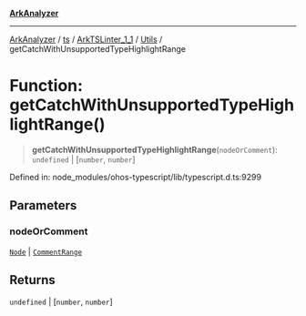 [**ArkAnalyzer**](../../../../../../../../README.md)

***

[ArkAnalyzer](../../../../../../../../globals.md) / [ts](../../../../../README.md) / [ArkTSLinter\_1\_1](../../../README.md) / [Utils](../README.md) / getCatchWithUnsupportedTypeHighlightRange

# Function: getCatchWithUnsupportedTypeHighlightRange()

> **getCatchWithUnsupportedTypeHighlightRange**(`nodeOrComment`): `undefined` \| \[`number`, `number`\]

Defined in: node\_modules/ohos-typescript/lib/typescript.d.ts:9299

## Parameters

### nodeOrComment

[`Node`](../../../../../interfaces/Node.md) | [`CommentRange`](../../../../../interfaces/CommentRange.md)

## Returns

`undefined` \| \[`number`, `number`\]
